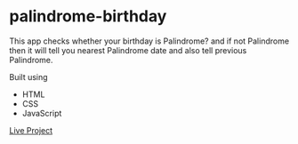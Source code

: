 # palindrome-birthday

This app checks whether your birthday is Palindrome? and if not Palindrome then it will tell you nearest Palindrome date and also tell previous Palindrome.

Built using

- HTML
- CSS
- JavaScript

[Live Project](https://pnchinmay-palindrome-birthday.netlify.app/)
